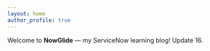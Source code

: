 ```yaml
---
layout: home
author_profile: true
---
```


Welcome to **NowGlide** — my ServiceNow learning blog!
Update 16.